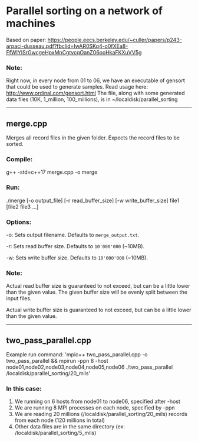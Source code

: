 # Parallel sorting on a network of machines

Based on paper: https://people.eecs.berkeley.edu/~culler/papers/p243-arpaci-dusseau.pdf?fbclid=IwAR0SKq4-o0fXEa8-FfWIYISrGwcgeHpxMnCgtvcqOanZ06ooHkaFKXuVV5g

### Note:

Right now, in every node from 01 to 06, we have an executable of gensort that could be used to generate samples. Read usage here: http://www.ordinal.com/gensort.html
The file, along with some generated data files (10K, 1_million, 100_millions), is in ~/localdisk/parallel_sorting

---
## merge.cpp

Merges all record files in the given folder. Expects the record files to be sorted.

### Compile:

g++ -std=c++17 merge.cpp -o merge

### Run:

./merge [-o output_file] [-r read_buffer_size] [-w write_buffer_size] file1 [file2 file3 ...]

### Options:

-o: Sets output filename. Defaults to `merge_output.txt`.

-r: Sets read buffer size. Defaults to `10'000'000` (~10MB).

-w: Sets write buffer size. Defaults to `10'000'000` (~10MB).

### Note:

Actual read buffer size is guaranteed to not exceed, but can be a little lower than the given value. The given buffer size will be evenly split between the input files.

Actual write buffer size is guaranteed to not exceed, but can be a little lower than the given value.

---
## two_pass_parallel.cpp

Example run command: 'mpic++ two_pass_parallel.cpp -o two_pass_parallel && mpirun -ppn 8 -host node01,node02,node03,node04,node05,node06 ./two_pass_parallel /localdisk/parallel_sorting/20_mils' 

### In this case:
1. We running on 6 hosts from node01 to node06, specified after -host
2. We are running 8 MPI processes on each node, specified by -ppn
3. We are reading 20 millions (/localdisk/parallel_sorting/20_mils) records from each node (120 millions in total)
4. Other data files are in the same directory (ex: /localdisk/parallel_sorting/5_mils)